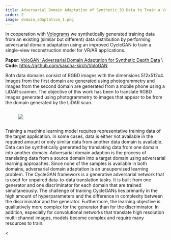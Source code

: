 ```yaml
---
title: Adversarial Domain Adaptation of Synthetic 3D Data to Train a Volumetric Video Generator Model
order: 2
image: domain_adaptation_1.png
---
```


In cooperation with <a href="https://www.volograms.com/" target="_blank">Volograms</a> we synthetically generated 
training data from an existing (similar but different) data distribution by performing adversarial domain adaptation using an improved CycleGAN 
to train a single-view reconstruction model for VR/AR applications. 

**Paper**: <a href="https://arxiv.org/abs/2207.09204" target="_blank">VoloGAN: Adversarial Domain Adaptation for Synthetic Depth Data</a> \\
**Code**: <a href="https://github.com/sascha-kirch/VoloGAN" target="_blank">https://github.com/sascha-kirch/VoloGAN</a> 

Both data domains consist of RGBD images with the dimensions 512x512x4. Images from the first domain are generated using photogrammetry and 
images from the second domain are generated from a mobile phone using a LiDAR scanner. The objective of this work has been to translate RGBD images generated using 
photogrammetry to images that appear to be from the domain generated by the LiDAR scan. 

<div class="column is-half is-offset-one-quarter">
<figure class="image">
<img src="{{site.baseurl}}/assets/images/domain_adaptation_2.png" >
</figure>
</div>

Training a machine learning model requires representative training data of the target application. In some cases, data is either not available in the required amount 
or only similar data from another data domain is available. Data can be synthetically generated by translating data from one domain into another domain. Adversarial 
domain adaption is the process of translating data from a source domain into a target domain using adversarial learning approaches. Since none of the samples is 
available in both domains, adversarial domain adaptation is an unsupervised learning problem. The CycleGAN framework is a generative adversarial network that is 
used for unpaired data-to-data translation tasks. It is built from one generator and one discriminator for each domain that are trained simultaneously. 
The challenge of training CycleGANs lies primarily in the high amount of hyperparameters and the difference in complexity between the discriminator and the generator. 
Furthermore, the learning objective is qualitatively more complex for the generator than for the discriminator. In addition, especially for convolutional networks 
that translate high resolution multi-channel images, models become complex and require many resources to train.

<

